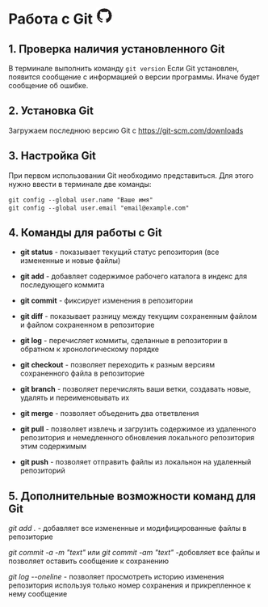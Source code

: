 # Работа с Git ![Иконка github](icon.png)

## 1. Проверка наличия установленного Git

В терминале выполнить команду `git version`
Если Git установлен, появится сообщение с информацией о версии программы. Иначе будет сообщение об ошибке.

## 2. Установка Git

Загружаем последнюю версию Git с https://git-scm.com/downloads

## 3. Настройка Git

При первом использовании Git необходимо представиться. Для этого нужно ввести в терминале две команды:
```
git config --global user.name "Ваше имя"
git config --global user.email "email@example.com"
```

## 4. Команды для работы с Git

* __git status__ - показывает текущий статус репозитория (все измененные и новые файлы)

* __git add__ - добавляет содержимое рабочего каталога в индекс для последующего коммита

* __git commit__ - фиксирует изменения в репозитории

* __git diff__ - показывает разницу между текущим сохраненным файлом и файлом сохраненном в репозиторие 

* __git log__ - перечисляет коммиты, сделанные в репозитории в обратном к хронологическому порядке

* __git checkout__ - позволяет переходить к разным версиям сохраненного файла в репозиторие

* __git branch__ - позволяет перечислять ваши ветки, создавать новые, удалять и переименовывать их

* __git merge__ - позволяет объеденить два ответвления 

* __git pull__ - позволяет извлечь и загрузить содержимое из удаленного репозитория и немедленного обновления локального репозитория этим содержимым

* __git push__ - позволяет отправить файлы из локальнон на удаленный репозиторий

## 5. Дополнительные возможности команд для Git

_git add ._ - добавляет все измененные и модифицированные файлы в репозиторие

_git commit -a -m "text"_ или _git commit -am "text"_ -добовляет все файлы и позволяет оставить сообщение к сохранению

_git log --oneline_ - позволяет просмотреть историю изменения репозитория используя только номер сохранения и прикрепленное к нему сообщение